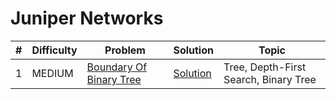 # Juniper Networks

| # | Difficulty | Problem | Solution | Topic |
|---|------------|---------|----------|--------|
| 1 | MEDIUM | [Boundary Of Binary Tree](https://leetcode.com/problems/boundary-of-binary-tree) | [Solution](../coding/datastructures/binaryTree/Traversals.java) | Tree, Depth-First Search, Binary Tree |
